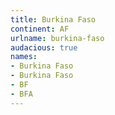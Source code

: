 ```yaml
---
title: Burkina Faso
continent: AF
urlname: burkina-faso
audacious: true
names:
- Burkina Faso
- Burkina Faso
- BF
- BFA
---
```


